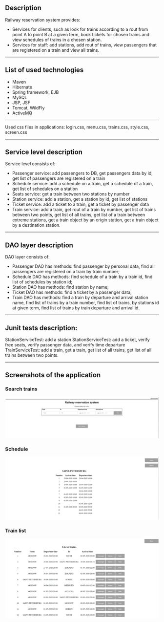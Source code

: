 ## Description

Railway reservation system provides: 
-	Services for clients, such as look for trains according to a rout from point A to point B at a given term, book tickets for chosen trains and view schedules of trains in a chosen station.
-	Services for staff: add stations, add rout of trains, view passengers that are registered on a train and view all trains.

---
## List of used technologies

-	Maven
-	Hibernate
-	Spring framework, EJB
-	MySQL
-	JSP, JSF
-	Tomcat, WildFly
-	ActiveMQ

---
Used css files in applications: login.css, menu.css, trains.css, style.css, screen.css

---
## Service level description
Service level consists of:
- Passenger service: add passengers to DB, get passengers data by id, get list of passengers are registered on a train
- Schedule service:   add a schedule on a train, get a schedule of a train, get list of schedules on a station
- Seats service: get a train between two stations by number
- Station service: add a station, get a station by id, get list of stations
- Ticket service: add a ticket to a train, get a ticket by passenger data
- Train service: add a train, get rout of a train by number, get list of trains between two points, get list of all trains, get list of a train between extreme stations, get a train object by an origin station, get a train object by a destination station.

---
## DAO layer description
DAO layer consists of: 
- Passenger DAO has methods: find passenger by personal data, find all passengers are registered on a train by train number;
-  Schedule DAO has methods: find schedule of a train by a train id, find list of schedules by station id;
- Station DAO has methods: find station by name;
- Ticket DAO has methods: find a ticket by a passenger data;
- Train DAO has methods: find a train by departure and arrival station name, find list of trains by a train number, find list of trains, by stations id at given term, find list of trains by train departure and arrival id.

---
## Junit tests description:
StationServiceTest: add a station
StationServiceTest: add a ticket, verify free seats, verify passenger data, and verify time departure
TrainServiceTest: add a train, get a train, get list of all trains, get list of all trains between two points. 

---
## Screenshots of the application

### Search trains
![Search trains](https://github.com/vitalii7922/railway-reservation-system/blob/refactoring/src/main/java/com/tsystems/project/db/searchTrains.jpg)

### Schedule
![Schedule](https://github.com/vitalii7922/railway-reservation-system/blob/refactoring/src/main/java/com/tsystems/project/db/sch.jpg)

### Train list
![train list](https://github.com/vitalii7922/railway-reservation-system/blob/refactoring/src/main/java/com/tsystems/project/db/trains.jpg)

